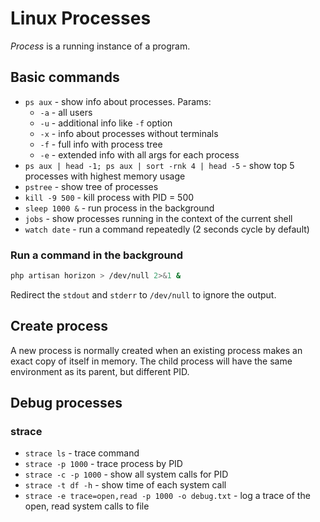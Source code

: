 # Linux Processes

*Process* is a running instance of a program.

## Basic commands

- `ps aux` - show info about processes. Params:
  * `-a` - all users
  * `-u` - additional info like `-f` option
  * `-x` - info about processes without terminals
  * `-f` - full info with process tree
  * `-e` - extended info with all args for each process
- `ps aux | head -1; ps aux | sort -rnk 4 | head -5` - show top 5 processes with highest memory usage
- `pstree` - show tree of processes
- `kill -9 500` - kill process with PID = 500
- `sleep 1000 &` - run process in the background
- `jobs` - show processes running in the context of the current shell
- `watch date` - run a command repeatedly (2 seconds cycle by default)

### Run a command in the background

```bash
php artisan horizon > /dev/null 2>&1 &
```

Redirect the `stdout` and `stderr` to `/dev/null` to ignore the output.

## Create process

A new process is normally created when an existing process makes an exact copy of itself in memory. 
The child process will have the same environment as its parent, but different PID.

## Debug processes

### strace

- `strace ls` - trace command
- `strace -p 1000` - trace process by PID
- `strace -c -p 1000` - show all system calls for PID
- `strace -t df -h` - show time of each system call
- `strace -e trace=open,read -p 1000 -o debug.txt` -  log a trace of the open, read system calls to file

